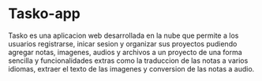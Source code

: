 # Tasko-app
Tasko es una aplicacion web desarrollada en la nube que permite a los usuarios registrarse, inicar sesion y organizar sus proyectos pudiendo agregar notas, imagenes, audios y archivos a un proyecto de una forma sencilla y funcionalidades extras como la traduccion de las notas a varios idiomas, extraer el texto de las imagenes y conversion de las notas a audio.
